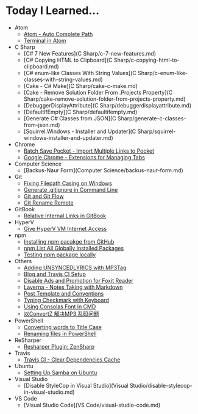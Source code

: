 # Today I Learned...

- Atom
  * [Atom - Auto Complete Path](Atom/atom-auto-complete-path.md)
  * [Terminal in Atom](Atom/terminal-in-atom.md)
- C Sharp
  * [C# 7 New Features](C Sharp/c-7-new-features.md)
  * [C# Copying HTML to Clipboard](C Sharp/c-copying-html-to-clipboard.md)
  * [C# enum-like Classes With String Values](C Sharp/c-enum-like-classes-with-string-values.md)
  * [Cake - C# Make](C Sharp/cake-c-make.md)
  * [Cake - Remove Solution Folder From .Projects Property](C Sharp/cake-remove-solution-folder-from-projects-property.md)
  * [DebuggerDisplayAttribute](C Sharp/debuggerdisplayattribute.md)
  * [DefaultIfEmpty](C Sharp/defaultifempty.md)
  * [Generate C# Classes from JSON](C Sharp/generate-c-classes-from-json.md)
  * [Squirrel.Windows - Installer and Updater](C Sharp/squirrel-windows-installer-and-updater.md)
- Chrome
  * [Batch Save Pocket - Import Multiple Links to Pocket](Chrome/batch-save-pocket-import-multiple-links-to-pocket.md)
  * [Google Chrome - Extensions for Managing Tabs](Chrome/google-chrome-extensions-for-managing-tabs.md)
- Computer Science
  * [Backus-Naur Form](Computer Science/backus-naur-form.md)
- Git
  * [Fixing Filepath Casing on Windows](Git/fixing-filepath-casing-on-windows.md)
  * [Generate .gitignore in Command Line](Git/generate-gitignore-in-command-line.md)
  * [Git and Git Flow](Git/git-and-git-flow.md)
  * [Git Rename Remote](Git/git-rename-remote.md)
- GitBook
  * [Relative Internal Links in GitBook](GitBook/relative-internal-links-in-gitbook.md)
- HyperV
  * [Give HyperV VM Internet Access](HyperV/give-hyperv-vm-internet-access.md)
- npm
  * [Installing npm pacakge from GitHub](npm/installing-npm-pacakge-from-github.md)
  * [npm List All Globally Installed Packages](npm/npm-list-all-globally-installed-packages.md)
  * [Testing npm package locally](npm/testing-npm-package-locally.md)
- Others
  * [Adding UNSYNCEDLYRICS with MP3Tag](Others/adding-unsyncedlyrics-with-mp3tag.md)
  * [Blog and Travis CI Setup](Others/blog-and-travis-ci-setup.md)
  * [Disable Ads and Promotion for Foxit Reader](Others/disable-ads-and-promotion-for-foxit-reader.md)
  * [Laverna - Notes Taking with Markdown](Others/laverna-notes-taking-with-markdown.md)
  * [Post Template and Conventions](Others/post-template-and-conventions.md)
  * [Typing Checkmark with Keyboard](Others/typing-checkmark-with-keyboard.md)
  * [Using Consolas Font in CMD](Others/using-consolas-font-in-cmd.md)
  * [以ConvertZ 解决MP3 乱码问题](Others/以convertz-解决mp3-乱码问题.md)
- PowerShell
  * [Converting words to Title Case](PowerShell/converting-words-to-title-case.md)
  * [Renaming files in PowerShell](PowerShell/renaming-files-in-powershell.md)
- ReSharper
  * [Resharper Plugin: ZenSharp](ReSharper/resharper-plugin-zensharp.md)
- Travis
  * [Travis CI - Clear Dependencies Cache](Travis/travis-ci-clear-dependencies-cache.md)
- Ubuntu
  * [Setting Up Samba on Ubuntu](Ubuntu/setting-up-samba-on-ubuntu.md)
- Visual Studio
  * [Disable StyleCop in Visual Studio](Visual Studio/disable-stylecop-in-visual-studio.md)
- VS Code
  * [Visual Studio Code](VS Code/visual-studio-code.md)
